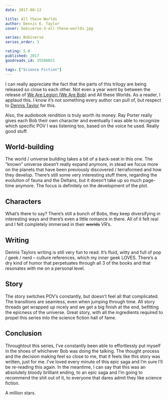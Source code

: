 ```yaml
---
date: 2017-08-12

title: All these Worlds
author: Dennis E. Taylor
cover: bobiverse-3-all-these-worlds.jpg

series: Bobiverse
series_order: 3

rating: 5.0
published: 2017
goodreads_id: 35506021

tags: ["Science Fiction"]
---
```


I can really appreciate the fact that the parts of this trilogy are being released so close to each other. Not even a year went by between the release of [We Are Legion (We Are Bob)](2017-01-06-Dennis-E.-Taylor---We-are-legion.md) and All these Worlds. As a reader, I applaud this. I know it’s not something every author can pull of, but respect to [Dennis Taylor](../_authors/dennis-e-taylor.md) for this.

<!--more-->

Also, the audiobook rendition is truly worth its money. Ray Porter really gives each Bob their own character and eventually I was able to recognize which specific POV I was listening too, based on the voice he used. Really good stuff.

## World-building

The world / universe building takes a bit of a back-seat in this one. The “known” universe doesn’t really expand anymore, in stead we focus more on the planets that have been previously discovered / terraformed and how they develop. There’s still some very interesting stuff there, regarding the evolution of fauna and the Deltans, but it doesn’t take up so much page-time anymore. The focus is definitely on the development of the plot.

## Characters

What’s there to say? There’s still a bunch of Bobs, they keep diversifying in interesting ways and there’s even a little romance in there. All of it felt real and I felt completely immersed in their ~~worlds~~ VR’s.

## Writing

Dennis Taylors writing is still very fun to read. It’s fluid, witty and full of pop / geek / nerd – culture references, which my inner geek LOVES. There’s a dry kind of humor that perpetuates through all 3 of the books and that resonates with me on a personal level.

## Story

The story switches POV’s constantly, but doesn’t feel all that complicated. The transitions are seamless, even when jumping through time. All story threads get wrapped up nicely and we get a big finish at the end, befitting the epicness of the universe. Great story, with all the ingredients required to propel this series into the science fiction hall of fame.

## Conclusion

Throughtout this series, I’ve constantly been able to effortlessly put myself in the shoes of whichever Bob was doing the talking. The thought process and the decision making feel so close to me, that it feels like this story was written, just for me. I’ve loved every minute of this epic saga and I’m sure I’ll be re-reading this again. In the meantime, I can say that this was an absolutely bloody brilliant ending,  to an epic saga and I’m going to recommend the shit out of it, to everyone that dares admit they like science fiction.

A million stars.
